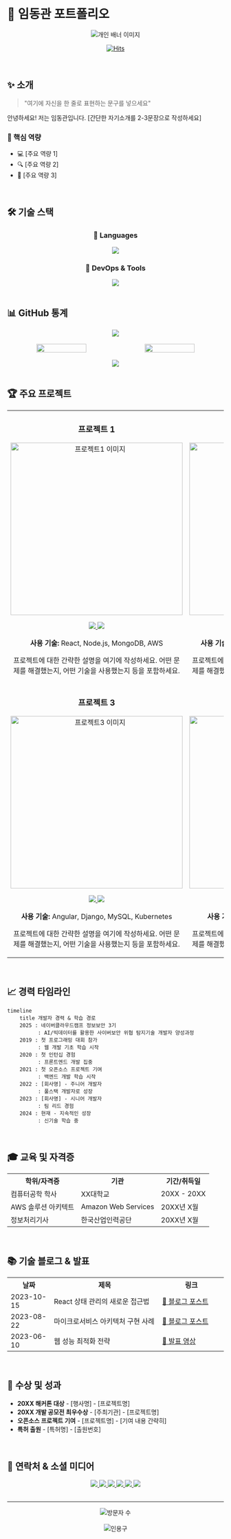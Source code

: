 # 🚀 임동관 포트폴리오

<div align="center">
  <img src="https://via.placeholder.com/1200x300" alt="개인 배너 이미지">
  
  [![Hits](https://hits.seeyoufarm.com/api/count/incr/badge.svg?url=https%3A%2F%2Fgithub.com%2FYOURUSERNAME%2FYOURUSERNAME&count_bg=%2379C83D&title_bg=%23555555&icon=&icon_color=%23E7E7E7&title=방문자&edge_flat=false)](https://hits.seeyoufarm.com)
  
</div>

<br>

## ✨ 소개

> "여기에 자신을 한 줄로 표현하는 문구를 넣으세요"

안녕하세요! 저는 임동관입니다. [간단한 자기소개를 2-3문장으로 작성하세요]

### 🌟 핵심 역량
- 💻 [주요 역량 1]
- 🔍 [주요 역량 2]
- 🚀 [주요 역량 3]

<br>

## 🛠️ 기술 스택

<div align="center">
  <h3>💫 Languages</h3>
   <img src="https://img.shields.io/badge/Python-3776AB?style=for-the-badge&logo=python&logoColor=white" />
  <!-- 더 많은 언어 추가 가능 -->
  
  <h3>🔧 DevOps & Tools</h3>
  <img src="https://img.shields.io/badge/Git-F05032?style=for-the-badge&logo=git&logoColor=white" />
  <!-- 더 많은 도구 추가 가능 -->
</div>

<br>

## 📊 GitHub 통계

<div align="center">
  <img src="https://github-profile-summary-cards.vercel.app/api/cards/profile-details?username=YOURUSERNAME&theme=dracula" />
  <br><br>
  
  <div style="display: flex; justify-content: center; gap: 10px;">
    <img src="https://github-readme-stats.vercel.app/api?username=YOURUSERNAME&show_icons=true&theme=radical" width="48%" />
    <img src="https://github-readme-streak-stats.herokuapp.com/?user=YOURUSERNAME&theme=radical" width="48%" />
  </div>
  <br>
  
  <img src="https://github-readme-stats.vercel.app/api/top-langs/?username=YOURUSERNAME&layout=compact&theme=radical" />
</div>

<br>

## 🏆 주요 프로젝트

<div align="center">
  <table>
    <tr>
      <td width="50%">
        <h3 align="center">프로젝트 1</h3>
        <div align="center">
          <a href="https://github.com/YOURUSERNAME/project1" target="_blank">
            <img src="https://via.placeholder.com/500x300" width="400" alt="프로젝트1 이미지"/>
          </a>
          <p>
            <a href="https://github.com/YOURUSERNAME/project1" target="_blank">
              <img src="https://img.shields.io/badge/Code-black?style=for-the-badge&logo=github"/>
            </a>
            <a href="https://yourdeployedapp.com" target="_blank">
              <img src="https://img.shields.io/badge/Live-brightgreen?style=for-the-badge&logo=netlify"/>
            </a>
          </p>
          <p><strong>사용 기술:</strong> React, Node.js, MongoDB, AWS</p>
          <p>
            프로젝트에 대한 간략한 설명을 여기에 작성하세요. 어떤 문제를 해결했는지, 어떤 기술을 사용했는지 등을 포함하세요.
          </p>
        </div>
      </td>
      <td width="50%">
        <h3 align="center">프로젝트 2</h3>
        <div align="center">
          <a href="https://github.com/YOURUSERNAME/project2" target="_blank">
            <img src="https://via.placeholder.com/500x300" width="400" alt="프로젝트2 이미지"/>
          </a>
          <p>
            <a href="https://github.com/YOURUSERNAME/project2" target="_blank">
              <img src="https://img.shields.io/badge/Code-black?style=for-the-badge&logo=github"/>
            </a>
            <a href="https://yourdeployedapp2.com" target="_blank">
              <img src="https://img.shields.io/badge/Live-brightgreen?style=for-the-badge&logo=netlify"/>
            </a>
          </p>
          <p><strong>사용 기술:</strong> Vue.js, Express, PostgreSQL, Docker</p>
          <p>
            프로젝트에 대한 간략한 설명을 여기에 작성하세요. 어떤 문제를 해결했는지, 어떤 기술을 사용했는지 등을 포함하세요.
          </p>
        </div>
      </td>
    </tr>
    <tr>
      <td width="50%">
        <h3 align="center">프로젝트 3</h3>
        <div align="center">
          <a href="https://github.com/YOURUSERNAME/project3" target="_blank">
            <img src="https://via.placeholder.com/500x300" width="400" alt="프로젝트3 이미지"/>
          </a>
          <p>
            <a href="https://github.com/YOURUSERNAME/project3" target="_blank">
              <img src="https://img.shields.io/badge/Code-black?style=for-the-badge&logo=github"/>
            </a>
            <a href="https://yourdeployedapp3.com" target="_blank">
              <img src="https://img.shields.io/badge/Live-brightgreen?style=for-the-badge&logo=netlify"/>
            </a>
          </p>
          <p><strong>사용 기술:</strong> Angular, Django, MySQL, Kubernetes</p>
          <p>
            프로젝트에 대한 간략한 설명을 여기에 작성하세요. 어떤 문제를 해결했는지, 어떤 기술을 사용했는지 등을 포함하세요.
          </p>
        </div>
      </td>
      <td width="50%">
        <h3 align="center">프로젝트 4</h3>
        <div align="center">
          <a href="https://github.com/YOURUSERNAME/project4" target="_blank">
            <img src="https://via.placeholder.com/500x300" width="400" alt="프로젝트4 이미지"/>
          </a>
          <p>
            <a href="https://github.com/YOURUSERNAME/project4" target="_blank">
              <img src="https://img.shields.io/badge/Code-black?style=for-the-badge&logo=github"/>
            </a>
            <a href="https://yourdeployedapp4.com" target="_blank">
              <img src="https://img.shields.io/badge/Live-brightgreen?style=for-the-badge&logo=netlify"/>
            </a>
          </p>
          <p><strong>사용 기술:</strong> React Native, Firebase, GraphQL</p>
          <p>
            프로젝트에 대한 간략한 설명을 여기에 작성하세요. 어떤 문제를 해결했는지, 어떤 기술을 사용했는지 등을 포함하세요.
          </p>
        </div>
      </td>
    </tr>
  </table>
</div>

<br>

## 📈 경력 타임라인

```mermaid
timeline
    title 개발자 경력 & 학습 경로
    2025 : 네이버클라우드캠프 정보보안 3기
          : AI/빅데이터를 활용한 사이버보안 위협 탐지기술 개발자 양성과정
    2019 : 첫 프로그래밍 대회 참가
          : 웹 개발 기초 학습 시작
    2020 : 첫 인턴십 경험
          : 프론트엔드 개발 집중
    2021 : 첫 오픈소스 프로젝트 기여
          : 백엔드 개발 학습 시작
    2022 : [회사명] - 주니어 개발자
          : 풀스택 개발자로 성장
    2023 : [회사명] - 시니어 개발자
          : 팀 리드 경험
    2024 : 현재 - 지속적인 성장
          : 신기술 학습 중
```

<br>

## 🎓 교육 및 자격증

<div align="center">
  <table>
    <tr>
      <th>학위/자격증</th>
      <th>기관</th>
      <th>기간/취득일</th>
    </tr>
    <tr>
      <td>컴퓨터공학 학사</td>
      <td>XX대학교</td>
      <td>20XX - 20XX</td>
    </tr>
    <tr>
      <td>AWS 솔루션 아키텍트</td>
      <td>Amazon Web Services</td>
      <td>20XX년 X월</td>
    </tr>
    <tr>
      <td>정보처리기사</td>
      <td>한국산업인력공단</td>
      <td>20XX년 X월</td>
    </tr>
    <!-- 더 많은 학위/자격증 추가 가능 -->
  </table>
</div>

<br>

## 📚 기술 블로그 & 발표

<div align="center">
  <table>
    <tr>
      <th width="20%">날짜</th>
      <th width="50%">제목</th>
      <th width="30%">링크</th>
    </tr>
    <tr>
      <td>2023-10-15</td>
      <td>React 상태 관리의 새로운 접근법</td>
      <td><a href="https://yourblog.com/react-state">📝 블로그 포스트</a></td>
    </tr>
    <tr>
      <td>2023-08-22</td>
      <td>마이크로서비스 아키텍처 구현 사례</td>
      <td><a href="https://yourblog.com/microservices">📝 블로그 포스트</a></td>
    </tr>
    <tr>
      <td>2023-06-10</td>
      <td>웹 성능 최적화 전략</td>
      <td><a href="https://youtube.com/your-talk">🎥 발표 영상</a></td>
    </tr>
    <!-- 더 많은 글/발표 추가 가능 -->
  </table>
</div>

<br>

## 🏅 수상 및 성과

- **20XX 해커톤 대상** - [행사명] - [프로젝트명]
- **20XX 개발 공모전 최우수상** - [주최기관] - [프로젝트명]
- **오픈소스 프로젝트 기여** - [프로젝트명] - [기여 내용 간략히]
- **특허 출원** - [특허명] - [출원번호]

<br>

## 📱 연락처 & 소셜 미디어

<div align="center">
  <a href="mailto:your.email@example.com">
    <img src="https://img.shields.io/badge/Email-D14836?style=for-the-badge&logo=gmail&logoColor=white"/>
  </a>
  <a href="https://linkedin.com/in/yourusername">
    <img src="https://img.shields.io/badge/LinkedIn-0077B5?style=for-the-badge&logo=linkedin&logoColor=white"/>
  </a>
  <a href="https://github.com/yourusername">
    <img src="https://img.shields.io/badge/GitHub-100000?style=for-the-badge&logo=github&logoColor=white"/>
  </a>
  <a href="https://twitter.com/yourusername">
    <img src="https://img.shields.io/badge/Twitter-1DA1F2?style=for-the-badge&logo=twitter&logoColor=white"/>
  </a>
  <a href="https://yourblog.com">
    <img src="https://img.shields.io/badge/Blog-FF5722?style=for-the-badge&logo=blogger&logoColor=white"/>
  </a>
  <a href="https://youtube.com/c/yourchannel">
    <img src="https://img.shields.io/badge/YouTube-FF0000?style=for-the-badge&logo=youtube&logoColor=white"/>
  </a>
</div>

<br>

---

<div align="center">
  <img src="https://komarev.com/ghpvc/?username=YOURUSERNAME&color=brightgreen" alt="방문자 수" />
  <br><br>
  <img src="https://quotes-github-readme.vercel.app/api?type=horizontal&theme=radical" alt="인용구" />
</div>
